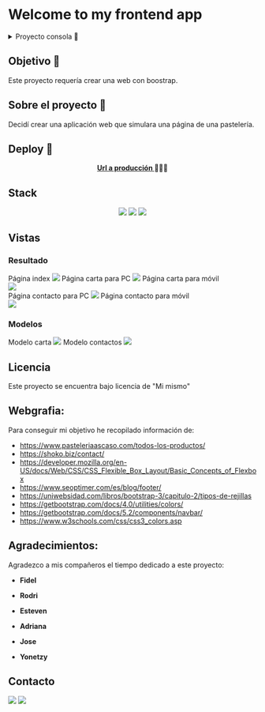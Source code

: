 # Welcome to my frontend app

<details>
  <summary>Proyecto consola 📝</summary>
  <ol>
    <li><a href="#objetivo-🎯">Objetivo</a></li>
    <li><a href="#sobre-el-proyecto-🔎">Sobre el proyecto</a></li>
    <li><a href="#deploy-🚀">Deploy</a></li>
    <li><a href="#stack">Stack</a></li>
    <li><a href="#vistas">Vistas</a></li>
    <li><a href="#licencia">Licencia</a></li>
    <li><a href="#webgrafia">Webgrafia</a></li>
    <li><a href="#agradecimientos">Agradecimientos</a></li>
    <li><a href="#contacto">Contacto</a></li>
  </ol>
</details>

## Objetivo 🎯

Este proyecto requería crear una web con boostrap.

## Sobre el proyecto 🔎

Decidí crear una aplicación web que simulara una página de una pastelería.

## Deploy 🚀

<div align="center">
    <a href="https://github.com/ZackFer90/ProyectoRestaurante.git"><strong>Url a producción </strong></a>🚀🚀🚀
</div>

## Stack

<div align="center">
<a>
    <img  src="https://img.shields.io/badge/html5-%23E34F26.svg?style=for-the-badge&logo=html5&logoColor=white"/>
</a>
<a>
    <img  src="https://img.shields.io/badge/css3-%231572B6.svg?style=for-the-badge&logo=css3&logoColor=white"/>
</a>
<a>
    <img  src=https://img.shields.io/badge/bootstrap-%238511FA.svg?style=for-the-badge&logo=bootstrap&logoColor=white"/>
</a>

 </div>

## Vistas

<h3>Resultado</h3>
Página index
<img src="imagenes/paginaInicio.PNG">
Página carta para PC
<img src="imagenes/cartaOrdenador.PNG">
Página carta para móvil<br/>
<img src="imagenes/cartaMovil.PNG"><br/>
Página contacto para PC
<img src="imagenes/contactoOrdenador.PNG">
Página contacto para móvil<br/>
<img src="imagenes/contactoMovil.PNG">

<h3>Modelos</h3>
Modelo carta
<img src="imagenes/modeloCarta.PNG">
Modelo contactos
<img src="imagenes/modeloContacto.PNG">

## Licencia

Este proyecto se encuentra bajo licencia de "Mi mismo"

## Webgrafia:

Para conseguir mi objetivo he recopilado información de:

- https://www.pasteleriaascaso.com/todos-los-productos/
- https://shoko.biz/contact/
- https://developer.mozilla.org/en-US/docs/Web/CSS/CSS_Flexible_Box_Layout/Basic_Concepts_of_Flexbox
- https://www.seoptimer.com/es/blog/footer/
- https://uniwebsidad.com/libros/bootstrap-3/capitulo-2/tipos-de-rejillas
- https://getbootstrap.com/docs/4.0/utilities/colors/
- https://getbootstrap.com/docs/5.2/components/navbar/
- https://www.w3schools.com/css/css3_colors.asp

## Agradecimientos:

Agradezco a mis compañeros el tiempo dedicado a este proyecto:

- **Fidel**

- **Rodri**

- **Esteven**

- **Adriana**

- **Jose**

- **Yonetzy**

## Contacto

<a href = "mailto:micorreoelectronico@gmail.com"><img src="https://img.shields.io/badge/Gmail-C6362C?style=for-the-badge&logo=gmail&logoColor=white" target="_blank"></a>
<a href="https://www.linkedin.com/in/linkedinUser/" target="_blank"><img src="https://img.shields.io/badge/-LinkedIn-%230077B5?style=for-the-badge&logo=linkedin&logoColor=white" target="_blank"></a>

</p>
